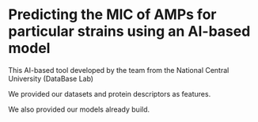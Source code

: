 # Predicting the MIC of AMPs for particular strains using an AI-based model

This AI-based tool developed by the team from the National Central University (DataBase Lab)

We provided our datasets and protein descriptors as features.

We also provided our models already build.
